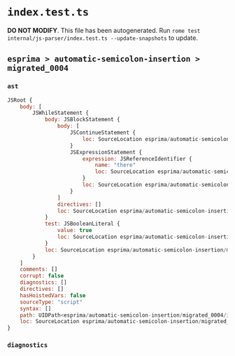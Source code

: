 # `index.test.ts`

**DO NOT MODIFY**. This file has been autogenerated. Run `rome test internal/js-parser/index.test.ts --update-snapshots` to update.

## `esprima > automatic-semicolon-insertion > migrated_0004`

### `ast`

```javascript
JSRoot {
	body: [
		JSWhileStatement {
			body: JSBlockStatement {
				body: [
					JSContinueStatement {
						loc: SourceLocation esprima/automatic-semicolon-insertion/migrated_0004/input.js 1:15-1:23
					}
					JSExpressionStatement {
						expression: JSReferenceIdentifier {
							name: "there"
							loc: SourceLocation esprima/automatic-semicolon-insertion/migrated_0004/input.js 2:0-2:5 (there)
						}
						loc: SourceLocation esprima/automatic-semicolon-insertion/migrated_0004/input.js 2:0-2:6
					}
				]
				directives: []
				loc: SourceLocation esprima/automatic-semicolon-insertion/migrated_0004/input.js 1:13-2:8
			}
			test: JSBooleanLiteral {
				value: true
				loc: SourceLocation esprima/automatic-semicolon-insertion/migrated_0004/input.js 1:7-1:11
			}
			loc: SourceLocation esprima/automatic-semicolon-insertion/migrated_0004/input.js 1:0-2:8
		}
	]
	comments: []
	corrupt: false
	diagnostics: []
	directives: []
	hasHoistedVars: false
	sourceType: "script"
	syntax: []
	path: UIDPath<esprima/automatic-semicolon-insertion/migrated_0004/input.js>
	loc: SourceLocation esprima/automatic-semicolon-insertion/migrated_0004/input.js 1:0-3:0
}
```

### `diagnostics`

```

```

